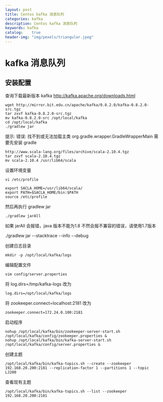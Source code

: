```yaml
---
layout: post
title: Centos kafka 消息队列 
categories: kafka
description: Centos kafka 消息队列 
keywords: kafka
catalog:    true
header-img: "img/pexels/triangular.jpeg"
---
```




# kafka 消息队列


## 安装配置

查询下载最新版本 kafka 
http://kafka.apache.org/downloads.html

```
wget http://mirror.bit.edu.cn/apache/kafka/0.8.2.0/kafka-0.8.2.0-src.tgz
tar zxvf kafka-0.8.2.0-src.tgz
mv kafka-0.8.2.0-src /opt/local/kafka
cd /opt/local/kafka
./gradlew jar
```


提示: 
错误: 找不到或无法加载主类 org.gradle.wrapper.GradleWrapperMain
需要先安装 gradle

```
http://www.scala-lang.org/files/archive/scala-2.10.4.tgz
tar zxvf scala-2.10.4.tgz
mv scala-2.10.4 /usr/lib64/scala
```

设置环境变量 

```
vi /etc/profile
```

```
export SACLA_HOME=/usr/lib64/scala/
export PATH=$SACLA_HOME/bin:$PATH
source /etc/profile
```

然后再执行 gradlew jar

```
./gradlew jarAll
```


如果 jarAll 会报错，java 版本不能为1.8 不然会报不兼容的错误，请使用1.7版本


./gradlew jar --stacktrace  --info --debug

 

创建日志目录

```
mkdir -p /opt/local/kafka/logs
```
 

编辑配置文件

 
```
vim config/server.properties
```


将 log.dirs=/tmp/kafka-logs
改为

```
log.dirs=/opt/local/kafka/logs
```

将 zookeeper.connect=localhost:2181
改为

```
zookeeper.connect=172.24.0.100:2181
```

启动程序

```
nohup /opt/local/kafka/bin/zookeeper-server-start.sh /opt/local/kafka/config/zookeeper.properties &
nohup /opt/local/kafka/bin/kafka-server-start.sh /opt/local/kafka/config/server.properties &
```


创建主题

```
/opt/local/kafka/bin/kafka-topics.sh --create --zookeeper 192.168.20.200:2181 --replication-factor 1 --partitions 1 --topic LJ200
```

查看现有主题

```
/opt/local/kafka/bin/kafka-topics.sh --list --zookeeper 192.168.20.200:2181
```